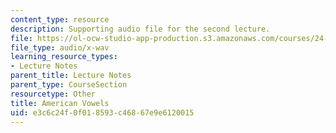 ```yaml
---
content_type: resource
description: Supporting audio file for the second lecture.
file: https://ol-ocw-studio-app-production.s3.amazonaws.com/courses/24-910-topics-in-linguistic-theory-laboratory-phonology-spring-2007/e3c6c24f0f018593c46867e9e6120015_american_vowels.wav
file_type: audio/x-wav
learning_resource_types:
- Lecture Notes
parent_title: Lecture Notes
parent_type: CourseSection
resourcetype: Other
title: American Vowels
uid: e3c6c24f-0f01-8593-c468-67e9e6120015
---
```

